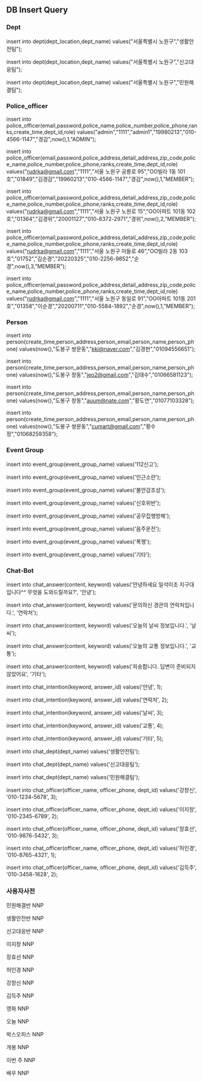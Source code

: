 ##  DB Insert Query


### Dept
insert into dept(dept_location,dept_name) values("서울특별시 노원구","생활안전팀");

insert into dept(dept_location,dept_name) values("서울특별시 노원구","신고대응팀");

insert into dept(dept_location,dept_name) values("서울특별시 노원구","민원해결팀");


### Police_officer
insert into police_officer(email,password,police_name,police_number,police_phone,ranks,create_time,dept_id,role) 
 values("admin","1111","admin1","19980213","010-4566-1147","경감",now(),1,"ADMIN");
 
insert into police_officer(email,password,police_address,detail_address,zip_code,police_name,police_number,police_phone,ranks,create_time,dept_id,role) 
 values("rudrka@gmail.com","1111","서울 노원구 공릉로 95","OO빌라 1동 101호","01849","김경감","19960213","010-4566-1147","경감",now(),1,"MEMBER");
 
insert into police_officer(email,password,police_address,detail_address,zip_code,police_name,police_number,police_phone,ranks,create_time,dept_id,role) 
 values("rudrka@gmail.com","1111","서울 노원구 노원로 15","OO아파트 101동 102호","01364","김경위","20001127","010-8372-2971","경위",now(),2,"MEMBER");
 
insert into police_officer(email,password,police_address,detail_address,zip_code,police_name,police_number,police_phone,ranks,create_time,dept_id,role) 
 values("rudrka@gmail.com","1111","서울 노원구 마들로 46","OO빌라 2동 103호","01752","김순경","20220325","010-2256-9852","순경",now(),3,"MEMBER");
 
insert into police_officer(email,password,police_address,detail_address,zip_code,police_name,police_number,police_phone,ranks,create_time,dept_id,role) 
 values("rudrka@gmail.com","1111","서울 노원구 동일로 91","OO아파트 101동 201호","01358","이순경","20200711","010-5584-1892","순경",now(),1,"MEMBER");


### Person
insert into person(create_time,person_address,person_email,person_name,person_phone) values(now(),"도봉구 쌍문동","kki@naver.com","김경현","01094556651");

insert into person(create_time,person_address,person_email,person_name,person_phone) values(now(),"도봉구 창동","jeo2@gmail.com","김태수","01066581123");

insert into person(create_time,person_address,person_email,person_name,person_phone) values(now(),"도봉구 창동","auum@nate.com","황도연","01077103328");

insert into person(create_time,person_address,person_email,person_name,person_phone) values(now(),"도봉구 쌍문동","cumart@gmail.com","황수정","01068259358");


### Event Group
insert into event_group(event_group_name) values('112신고');

insert into event_group(event_group_name) values('인근소란');

insert into event_group(event_group_name) values('불안감조성');

insert into event_group(event_group_name) values('신호위반');

insert into event_group(event_group_name) values('공무집행방해');

insert into event_group(event_group_name) values('음주운전');

insert into event_group(event_group_name) values('폭행');

insert into event_group(event_group_name) values('기타');


### Chat-Bot
insert into chat_answer(content, keyword) values('안녕하세요 일석이조 지구대입니다^^ 무엇을 도와드릴까요?', '안녕');

insert into chat_answer(content, keyword) values('문의하신 경관의 연락처입니다.', '연락처');

insert into chat_answer(content, keyword) values('오늘의 날씨 정보입니다.', '날씨');

insert into chat_answer(content, keyword) values('오늘의 교통 정보입니다.', '교통');

insert into chat_answer(content, keyword) values('죄송합니다. 답변이 준비되지 않았어요', '기타');

insert into chat_intention(keyword, answer_id) values('안녕', 1);

insert into chat_intention(keyword, answer_id) values('연락처', 2);

insert into chat_intention(keyword, answer_id) values('날씨', 3);

insert into chat_intention(keyword, answer_id) values('교통', 4);

insert into chat_intention(keyword, answer_id) values('기타', 5);

insert into chat_dept(dept_name) values('생활안전팀');

insert into chat_dept(dept_name) values('신고대응팀');

insert into chat_dept(dept_name) values('민원해결팀');

insert into chat_officer(officer_name, officer_phone, dept_id) values('강창신', '010-1234-5678', 3);

insert into chat_officer(officer_name, officer_phone, dept_id) values('이지창', '010-2345-6789', 2);

insert into chat_officer(officer_name, officer_phone, dept_id) values('장효선', '010-9876-5432', 3);

insert into chat_officer(officer_name, officer_phone, dept_id) values('허인경', '010-8765-4321', 1);

insert into chat_officer(officer_name, officer_phone, dept_id) values('김득주', '010-3458-1628', 2);


### 사용자사전
민원해결반	NNP

생활안전반	NNP

신고대응반	NNP

이지창	NNP

장효선	NNP

허인경	NNP

강창신	NNP

김득주	NNP

영화 NNP

오늘 NNP

박스오피스 NNP

개봉 NNP

이번 주 NNP

배우 NNP
